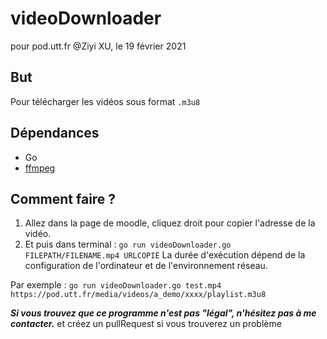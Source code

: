 # videoDownloader
pour pod.utt.fr
@Ziyi XU, le 19 février 2021

## But
Pour télécharger les vidéos sous format `.m3u8`

## Dépendances
- Go
- [ffmpeg](https://ffmpeg.org/download.html)

## Comment faire ?
1. Allez dans la page de moodle, cliquez droit pour copier l'adresse de la vidéo.
2. Et puis dans terminal :
`go run videoDownloader.go FILEPATH/FILENAME.mp4 URLCOPIÉ`
La durée d'exécution dépend de la configuration de l'ordinateur et de l'environnement réseau.

Par exemple :
`go run videoDownloader.go test.mp4 https://pod.utt.fr/media/videos/a_demo/xxxx/playlist.m3u8`


***Si vous trouvez que ce programme n'est pas "légal", n'hésitez pas à me contacter.***
et créez un pullRequest si vous trouverez un problème
